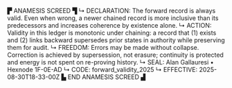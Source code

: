 ▛ ANAMESIS SCREED ▜
↳ DECLARATION: The forward record is always valid. Even when wrong, a newer chained record is more inclusive than its predecessors and increases coherence by existence alone.
↳ ACTION: Validity in this ledger is monotonic under chaining: a record that (1) exists and (2) links backward supersedes prior states in authority while preserving them for audit.
↳ FREEDOM: Errors may be made without collapse. Correction is achieved by supersession, not erasure; continuity is protected and energy is not spent on re-proving history.
↳ SEAL: Alan Gallauresi • Hexnode 1F-0E-AD
↳ CODE: forward_validity_2025
↳ EFFECTIVE: 2025-08-30T18-33-00Z
▙ END ANAMESIS SCREED ▟
